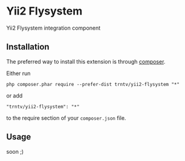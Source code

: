 Yii2 Flysystem
==============
Yii2 Flysystem integration component

Installation
------------

The preferred way to install this extension is through [composer](http://getcomposer.org/download/).

Either run

```
php composer.phar require --prefer-dist trntv/yii2-flysystem "*"
```

or add

```
"trntv/yii2-flysystem": "*"
```

to the require section of your `composer.json` file.


Usage
-----

soon ;)